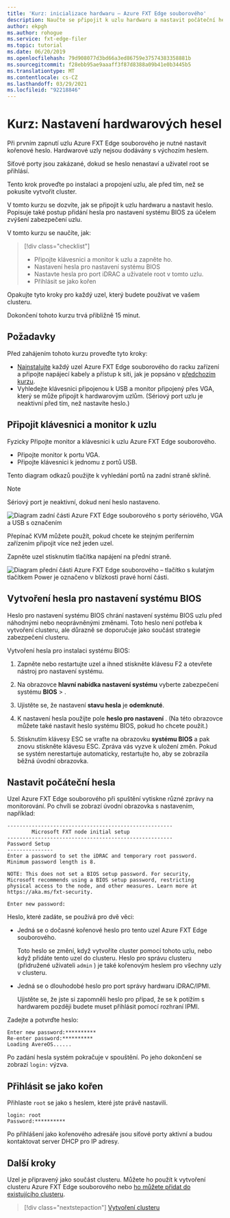 ```yaml
---
title: 'Kurz: inicializace hardwaru – Azure FXT Edge souborového'
description: Naučte se připojit k uzlu hardwaru a nastavit počáteční heslo pro uzly Azure FXT Edge souborového.
author: ekpgh
ms.author: rohogue
ms.service: fxt-edge-filer
ms.topic: tutorial
ms.date: 06/20/2019
ms.openlocfilehash: 79d908077d3bd66a3ed86759e37574383358881b
ms.sourcegitcommit: f28ebb95ae9aaaff3f87d8388a09b41e0b3445b5
ms.translationtype: MT
ms.contentlocale: cs-CZ
ms.lasthandoff: 03/29/2021
ms.locfileid: "92218846"
---
```

# <a name="tutorial-set-hardware-passwords"></a>Kurz: Nastavení hardwarových hesel

Při prvním zapnutí uzlu Azure FXT Edge souborového je nutné nastavit kořenové heslo. Hardwarové uzly nejsou dodávány s výchozím heslem.

Síťové porty jsou zakázané, dokud se heslo nenastaví a uživatel root se přihlásí.

Tento krok proveďte po instalaci a propojení uzlu, ale před tím, než se pokusíte vytvořit cluster.

V tomto kurzu se dozvíte, jak se připojit k uzlu hardwaru a nastavit heslo. Popisuje také postup přidání hesla pro nastavení systému BIOS za účelem zvýšení zabezpečení uzlu.

V tomto kurzu se naučíte, jak:

> [!div class="checklist"]
>
> * Připojte klávesnici a monitor k uzlu a zapněte ho.
> * Nastavení hesla pro nastavení systému BIOS
> * Nastavte hesla pro port iDRAC a uživatele root v tomto uzlu.
> * Přihlásit se jako kořen

Opakujte tyto kroky pro každý uzel, který budete používat ve vašem clusteru.

Dokončení tohoto kurzu trvá přibližně 15 minut.

## <a name="prerequisites"></a>Požadavky

Před zahájením tohoto kurzu proveďte tyto kroky:

* [Nainstalujte](fxt-install.md) každý uzel Azure FXT Edge souborového do racku zařízení a připojte napájecí kabely a přístup k síti, jak je popsáno v [předchozím kurzu](fxt-network-power.md).
* Vyhledejte klávesnici připojenou k USB a monitor připojený přes VGA, který se může připojit k hardwarovým uzlům. (Sériový port uzlu je neaktivní před tím, než nastavíte heslo.)

## <a name="connect-a-keyboard-and-monitor-to-the-node"></a>Připojit klávesnici a monitor k uzlu

Fyzicky Připojte monitor a klávesnici k uzlu Azure FXT Edge souborového.

* Připojte monitor k portu VGA.
* Připojte klávesnici k jednomu z portů USB.

Tento diagram odkazů použijte k vyhledání portů na zadní straně skříně.

> [!NOTE]
> Sériový port je neaktivní, dokud není heslo nastaveno.

![Diagram zadní části Azure FXT Edge souborového s porty sériového, VGA a USB s označením](media/fxt-back-serial-vga-usb.png)

Přepínač KVM můžete použít, pokud chcete ke stejným periferním zařízením připojit více než jeden uzel.

Zapněte uzel stisknutím tlačítka napájení na přední straně.

![Diagram přední části Azure FXT Edge souborového – tlačítko s kulatým tlačítkem Power je označeno v blízkosti pravé horní části.](media/fxt-front-annotated.png)

## <a name="create-a-bios-setup-password"></a>Vytvoření hesla pro nastavení systému BIOS

Heslo pro nastavení systému BIOS chrání nastavení systému BIOS uzlu před náhodnými nebo neoprávněnými změnami. Toto heslo není potřeba k vytvoření clusteru, ale důrazně se doporučuje jako součást strategie zabezpečení clusteru.

Vytvoření hesla pro instalaci systému BIOS:

1. Zapněte nebo restartujte uzel a ihned stiskněte klávesu F2 a otevřete nástroj pro nastavení systému.

1. Na obrazovce **hlavní nabídka nastavení systému** vyberte zabezpečení systému **BIOS**  >  .

1. Ujistěte se, že nastavení **stavu hesla** je **odemknuté**.

1. K nastavení hesla použijte pole **heslo pro nastavení** . (Na této obrazovce můžete také nastavit heslo systému BIOS, pokud ho chcete použít.)

1. Stisknutím klávesy ESC se vraťte na obrazovku **systému BIOS** a pak znovu stiskněte klávesu ESC. Zpráva vás vyzve k uložení změn. Pokud se systém nerestartuje automaticky, restartujte ho, aby se zobrazila běžná úvodní obrazovka.<!-- how to exit this mode/do you need to reboot to get to the initial setup screen? -->

## <a name="set-initial-passwords"></a>Nastavit počáteční hesla

Uzel Azure FXT Edge souborového při spuštění vytiskne různé zprávy na monitorování. Po chvíli se zobrazí úvodní obrazovka s nastavením, například:

```
------------------------------------------------------
        Microsoft FXT node initial setup
------------------------------------------------------
Password Setup
---------------
Enter a password to set the iDRAC and temporary root password.
Minimum password length is 8.

NOTE: This does not set a BIOS setup password. For security,
Microsoft recommends using a BIOS setup password, restricting
physical access to the node, and other measures. Learn more at
https://aka.ms/fxt-security.

Enter new password:

```

Heslo, které zadáte, se používá pro dvě věci:

* Jedná se o dočasné kořenové heslo pro tento uzel Azure FXT Edge souborového.

  Toto heslo se změní, když vytvoříte cluster pomocí tohoto uzlu, nebo když přidáte tento uzel do clusteru. Heslo pro správu clusteru (přidružené uživateli ``admin`` ) je také kořenovým heslem pro všechny uzly v clusteru.

* Jedná se o dlouhodobé heslo pro port správy hardwaru iDRAC/IPMI.

  Ujistěte se, že jste si zapomněli heslo pro případ, že se k potížím s hardwarem později budete muset přihlásit pomocí rozhraní IPMI.

Zadejte a potvrďte heslo:

```
Enter new password:**********
Re-enter password:**********
Loading AvereOS......
```

Po zadání hesla systém pokračuje v spouštění. Po jeho dokončení se zobrazí ``login:`` výzva.

## <a name="sign-in-as-root"></a>Přihlásit se jako kořen

Přihlaste ``root`` se jako s heslem, které jste právě nastavili.

```
login: root
Password:**********
```

Po přihlášení jako kořenového adresáře jsou síťové porty aktivní a budou kontaktovat server DHCP pro IP adresy.

## <a name="next-steps"></a>Další kroky

Uzel je připravený jako součást clusteru. Můžete ho použít k vytvoření clusteru Azure FXT Edge souborového nebo [ho můžete přidat do existujícího clusteru](fxt-add-nodes.md).

> [!div class="nextstepaction"]
> [Vytvoření clusteru](fxt-cluster-create.md)

